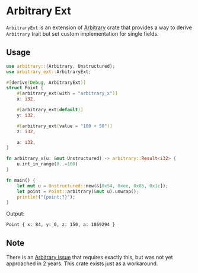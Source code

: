# Arbitrary Ext

`ArbitraryExt` is an extension of [Arbitrary](https://github.com/rust-fuzz/arbitrary) crate that provides a way
to derive `Arbitrary` trait but set custom implementation for single fields.

## Usage

```rust
use arbitrary::{Arbitrary, Unstructured};
use arbitrary_ext::ArbitraryExt;

#[derive(Debug, ArbitraryExt)]
struct Point {
    #[arbitrary_ext(with = "arbitrary_x")]
    x: i32,

    #[arbitrary_ext(default)]
    y: i32,

    #[arbitrary_ext(value = "100 + 50")]
    z: i32,

    a: i32,
}

fn arbitrary_x(u: &mut Unstructured) -> arbitrary::Result<i32> {
    u.int_in_range(0..=100)
}

fn main() {
    let mut u = Unstructured::new(&[0x54, 0xee, 0x85, 0x1c]);
    let point = Point::arbitrary(&mut u).unwrap();
    println!("{point:?}");
}
```

Output:

```
Point { x: 84, y: 0, z: 150, a: 1869294 }
```

## Note

There is an [Arbitrary issue](https://github.com/rust-fuzz/arbitrary/issues/33) that requires exactly this, but was not yet approached in 2 years.
This crate exists just as a workaround.
